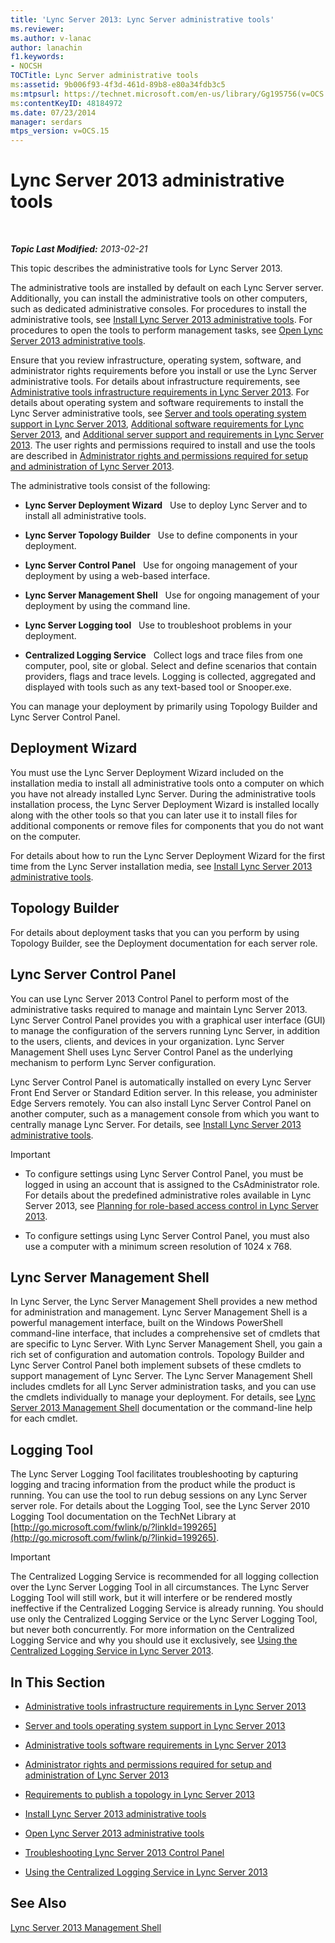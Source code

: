 ```yaml
---
title: 'Lync Server 2013: Lync Server administrative tools'
ms.reviewer: 
ms.author: v-lanac
author: lanachin
f1.keywords:
- NOCSH
TOCTitle: Lync Server administrative tools
ms:assetid: 9b006f93-4f3d-461d-89b8-e80a34fdb3c5
ms:mtpsurl: https://technet.microsoft.com/en-us/library/Gg195756(v=OCS.15)
ms:contentKeyID: 48184972
ms.date: 07/23/2014
manager: serdars
mtps_version: v=OCS.15
---
```


<div data-xmlns="http://www.w3.org/1999/xhtml">

<div class="topic" data-xmlns="http://www.w3.org/1999/xhtml" data-msxsl="urn:schemas-microsoft-com:xslt" data-cs="http://msdn.microsoft.com/en-us/">

<div data-asp="http://msdn2.microsoft.com/asp">

# Lync Server 2013 administrative tools

</div>

<div id="mainSection">

<div id="mainBody">

<span> </span>

_**Topic Last Modified:** 2013-02-21_

This topic describes the administrative tools for Lync Server 2013.

The administrative tools are installed by default on each Lync Server server. Additionally, you can install the administrative tools on other computers, such as dedicated administrative consoles. For procedures to install the administrative tools, see [Install Lync Server 2013 administrative tools](lync-server-2013-install-lync-server-administrative-tools.md). For procedures to open the tools to perform management tasks, see [Open Lync Server 2013 administrative tools](lync-server-2013-open-lync-server-administrative-tools.md).

Ensure that you review infrastructure, operating system, software, and administrator rights requirements before you install or use the Lync Server administrative tools. For details about infrastructure requirements, see [Administrative tools infrastructure requirements in Lync Server 2013](lync-server-2013-administrative-tools-infrastructure-requirements.md). For details about operating system and software requirements to install the Lync Server administrative tools, see [Server and tools operating system support in Lync Server 2013](lync-server-2013-server-and-tools-operating-system-support.md), [Additional software requirements for Lync Server 2013](lync-server-2013-additional-software-requirements.md), and [Additional server support and requirements in Lync Server 2013](lync-server-2013-additional-server-support-and-requirements.md). The user rights and permissions required to install and use the tools are described in [Administrator rights and permissions required for setup and administration of Lync Server 2013](lync-server-2013-administrator-rights-and-permissions-required-for-setup-and-administration.md).

The administrative tools consist of the following:

  - **Lync Server Deployment Wizard**   Use to deploy Lync Server and to install all administrative tools.

  - **Lync Server Topology Builder**   Use to define components in your deployment.

  - **Lync Server Control Panel**   Use for ongoing management of your deployment by using a web-based interface.

  - **Lync Server Management Shell**   Use for ongoing management of your deployment by using the command line.

  - **Lync Server Logging tool**   Use to troubleshoot problems in your deployment.

  - **Centralized Logging Service**   Collect logs and trace files from one computer, pool, site or global. Select and define scenarios that contain providers, flags and trace levels. Logging is collected, aggregated and displayed with tools such as any text-based tool or Snooper.exe.

You can manage your deployment by primarily using Topology Builder and Lync Server Control Panel.

<div>

## Deployment Wizard

You must use the Lync Server Deployment Wizard included on the installation media to install all administrative tools onto a computer on which you have not already installed Lync Server. During the administrative tools installation process, the Lync Server Deployment Wizard is installed locally along with the other tools so that you can later use it to install files for additional components or remove files for components that you do not want on the computer.

For details about how to run the Lync Server Deployment Wizard for the first time from the Lync Server installation media, see [Install Lync Server 2013 administrative tools](lync-server-2013-install-lync-server-administrative-tools.md).

</div>

<div>

## Topology Builder

For details about deployment tasks that you can you perform by using Topology Builder, see the Deployment documentation for each server role.

</div>

<div>

## Lync Server Control Panel

You can use Lync Server 2013 Control Panel to perform most of the administrative tasks required to manage and maintain Lync Server 2013. Lync Server Control Panel provides you with a graphical user interface (GUI) to manage the configuration of the servers running Lync Server, in addition to the users, clients, and devices in your organization. Lync Server Management Shell uses Lync Server Control Panel as the underlying mechanism to perform Lync Server configuration.

Lync Server Control Panel is automatically installed on every Lync Server Front End Server or Standard Edition server. In this release, you administer Edge Servers remotely. You can also install Lync Server Control Panel on another computer, such as a management console from which you want to centrally manage Lync Server. For details, see [Install Lync Server 2013 administrative tools](lync-server-2013-install-lync-server-administrative-tools.md).

<div>


> [!IMPORTANT]  
> <UL>
> <LI>
> <P>To configure settings using Lync Server Control Panel, you must be logged in using an account that is assigned to the CsAdministrator role. For details about the predefined administrative roles available in Lync Server 2013, see <A href="lync-server-2013-planning-for-role-based-access-control.md">Planning for role-based access control in Lync Server 2013</A>.</P>
> <LI>
> <P>To configure settings using Lync Server Control Panel, you must also use a computer with a minimum screen resolution of 1024 x 768.</P></LI></UL>



</div>

</div>

<div>

## Lync Server Management Shell

In Lync Server, the Lync Server Management Shell provides a new method for administration and management. Lync Server Management Shell is a powerful management interface, built on the Windows PowerShell command-line interface, that includes a comprehensive set of cmdlets that are specific to Lync Server. With Lync Server Management Shell, you gain a rich set of configuration and automation controls. Topology Builder and Lync Server Control Panel both implement subsets of these cmdlets to support management of Lync Server. The Lync Server Management Shell includes cmdlets for all Lync Server administration tasks, and you can use the cmdlets individually to manage your deployment. For details, see [Lync Server 2013 Management Shell](lync-server-2013-lync-server-management-shell.md) documentation or the command-line help for each cmdlet.

</div>

<div>

## Logging Tool

The Lync Server Logging Tool facilitates troubleshooting by capturing logging and tracing information from the product while the product is running. You can use the tool to run debug sessions on any Lync Server server role. For details about the Logging Tool, see the Lync Server 2010 Logging Tool documentation on the TechNet Library at [http://go.microsoft.com/fwlink/p/?linkId=199265](http://go.microsoft.com/fwlink/p/?linkid=199265).

<div>


> [!IMPORTANT]  
> The Centralized Logging Service is recommended for all logging collection over the Lync Server Logging Tool in all circumstances. The Lync Server Logging Tool will still work, but it will interfere or be rendered mostly ineffective if the Centralized Logging Service is already running. You should use only the Centralized Logging Service or the Lync Server Logging Tool, but never both concurrently. For more information on the Centralized Logging Service and why you should use it exclusively, see <A href="lync-server-2013-using-the-centralized-logging-service.md">Using the Centralized Logging Service in Lync Server 2013</A>.



</div>

</div>

<div>

## In This Section

  - [Administrative tools infrastructure requirements in Lync Server 2013](lync-server-2013-administrative-tools-infrastructure-requirements.md)

  - [Server and tools operating system support in Lync Server 2013](lync-server-2013-server-and-tools-operating-system-support.md)

  - [Administrative tools software requirements in Lync Server 2013](lync-server-2013-administrative-tools-software-requirements.md)

  - [Administrator rights and permissions required for setup and administration of Lync Server 2013](lync-server-2013-administrator-rights-and-permissions-required-for-setup-and-administration.md)

  - [Requirements to publish a topology in Lync Server 2013](lync-server-2013-requirements-to-publish-a-topology.md)

  - [Install Lync Server 2013 administrative tools](lync-server-2013-install-lync-server-administrative-tools.md)

  - [Open Lync Server 2013 administrative tools](lync-server-2013-open-lync-server-administrative-tools.md)

  - [Troubleshooting Lync Server 2013 Control Panel](lync-server-2013-troubleshooting-lync-server-2013-control-panel.md)

  - [Using the Centralized Logging Service in Lync Server 2013](lync-server-2013-using-the-centralized-logging-service.md)

</div>

<div>

## See Also


[Lync Server 2013 Management Shell](lync-server-2013-lync-server-management-shell.md)  
  

</div>

</div>

<span> </span>

</div>

</div>

</div>

